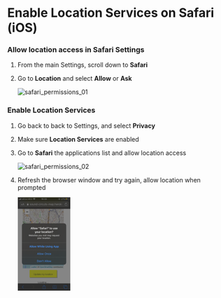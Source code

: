 # Enable Location Services on Safari (iOS)

### Allow location access in Safari Settings

1. From the main Settings, scroll down to **Safari**

2. Go to **Location** and select **Allow** or **Ask**

   <img src="screenshots/safari_settings.gif" alt="safari_permissions_01" width=25% height=25% />

### Enable Location Services

1. Go back to back to Settings, and select **Privacy**

2. Make sure **Location Services** are enabled

3. Go to **Safari** the applications list and allow location access

   <img src="screenshots/location_services.gif" alt="safari_permissions_02" width=25% height=25% />

   

4. Refresh the browser window and try again, allow location when prompted

   <img src="screenshots/Safari_popup.PNG" alt="Safari_location_popup" width=25% height=25% />

